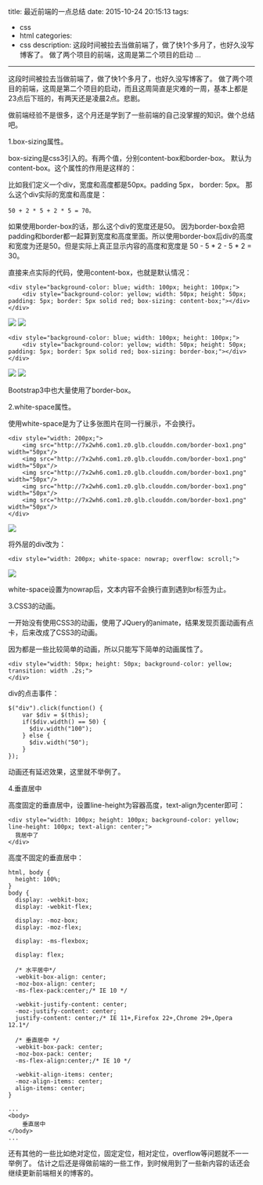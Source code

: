 title: 最近前端的一点总结
date: 2015-10-24 20:15:13
tags:
- css
- html
categories:
- css
description: 这段时间被拉去当做前端了，做了快1个多月了，也好久没写博客了。 做了两个项目的前端，这周是第二个项目的启动 ...

---------------

这段时间被拉去当做前端了，做了快1个多月了，也好久没写博客了。 做了两个项目的前端，这周是第二个项目的启动，而且这周简直是灾难的一周，基本上都是23点后下班的，有两天还是凌晨2点。悲剧。

做前端经验不是很多，这个月还是学到了一些前端的自己没掌握的知识。做个总结吧。

1.box-sizing属性。

box-sizing是css3引入的。有两个值，分别content-box和border-box。 默认为content-box。这个属性的作用是这样的：

比如我们定义一个div，宽度和高度都是50px。padding 5px， border: 5px。 那么这个div实际的宽度和高度是：

	50 + 2 * 5 + 2 * 5 = 70。
    
如果使用border-box的话，那么这个div的宽度还是50。 因为border-box会把padding和border都一起算到宽度和高度里面。所以使用border-box后div的高度和宽度为还是50。但是实际上真正显示内容的高度和宽度是 50 - 5 * 2 - 5 * 2 = 30。

直接来点实际的代码，使用content-box，也就是默认情况：

	<div style="background-color: blue; width: 100px; height: 100px;">
    	<div style="background-color: yellow; width: 50px; height: 50px; padding: 5px; border: 5px solid red; box-sizing: content-box;"></div>
    </div>
    
![](http://7x2wh6.com1.z0.glb.clouddn.com/content-box1.png)
![](http://7x2wh6.com1.z0.glb.clouddn.com/content-box2.png)

	<div style="background-color: blue; width: 100px; height: 100px;">
    	<div style="background-color: yellow; width: 50px; height: 50px; padding: 5px; border: 5px solid red; box-sizing: border-box;"></div>
    </div>
    
![](http://7x2wh6.com1.z0.glb.clouddn.com/border-box1.png)
![](http://7x2wh6.com1.z0.glb.clouddn.com/border-box2.png)

Bootstrap3中也大量使用了border-box。

2.white-space属性。

使用white-space是为了让多张图片在同一行展示，不会换行。

	<div style="width: 200px;">
        <img src="http://7x2wh6.com1.z0.glb.clouddn.com/border-box1.png" width="50px"/>
        <img src="http://7x2wh6.com1.z0.glb.clouddn.com/border-box1.png" width="50px"/>
        <img src="http://7x2wh6.com1.z0.glb.clouddn.com/border-box1.png" width="50px"/>
        <img src="http://7x2wh6.com1.z0.glb.clouddn.com/border-box1.png" width="50px"/>
        <img src="http://7x2wh6.com1.z0.glb.clouddn.com/border-box1.png" width="50px"/>
	</div>
    
![](http://7x2wh6.com1.z0.glb.clouddn.com/white-space1.png)
    
将外层的div改为：

	<div style="width: 200px; white-space: nowrap; overflow: scroll;">
    
![](http://7x2wh6.com1.z0.glb.clouddn.com/white-space2.png)

white-space设置为nowrap后，文本内容不会换行直到遇到br标签为止。


3.CSS3的动画。

一开始没有使用CSS3的动画，使用了JQuery的animate，结果发现页面动画有点卡，后来改成了CSS3的动画。

因为都是一些比较简单的动画，所以只能写下简单的动画属性了。

	<div style="width: 50px; height: 50px; background-color: yellow; transition: width .2s;">
    </div>
    
div的点击事件：

	$("div").click(function() {
        var $div = $(this);
        if($div.width() == 50) {
          $div.width("100");  
        } else {
          $div.width("50");  
        }
    });
    
动画还有延迟效果，这里就不举例了。


4.垂直居中

高度固定的垂直居中，设置line-height为容器高度，text-align为center即可：

	<div style="width: 100px; height: 100px; background-color: yellow; line-height: 100px; text-align: center;">
  	  我居中了
    </div>
    
高度不固定的垂直居中：

	html, body {
      height: 100%;
    }
    body {
      display: -webkit-box;
      display: -webkit-flex;

      display: -moz-box;
      display: -moz-flex;

      display: -ms-flexbox;

      display: flex;

      /* 水平居中*/
      -webkit-box-align: center;
      -moz-box-align: center;
      -ms-flex-pack:center;/* IE 10 */

      -webkit-justify-content: center;
      -moz-justify-content: center;
      justify-content: center;/* IE 11+,Firefox 22+,Chrome 29+,Opera 12.1*/

      /* 垂直居中 */
      -webkit-box-pack: center;
      -moz-box-pack: center;
      -ms-flex-align:center;/* IE 10 */

      -webkit-align-items: center;
      -moz-align-items: center;
      align-items: center;
    }
    
    ...
    <body>
    	垂直居中
    </body>
	...

还有其他的一些比如绝对定位，固定定位，相对定位，overflow等问题就不一一举例了。 估计之后还是得做前端的一些工作，到时候用到了一些新内容的话还会继续更新前端相关的博客的。

